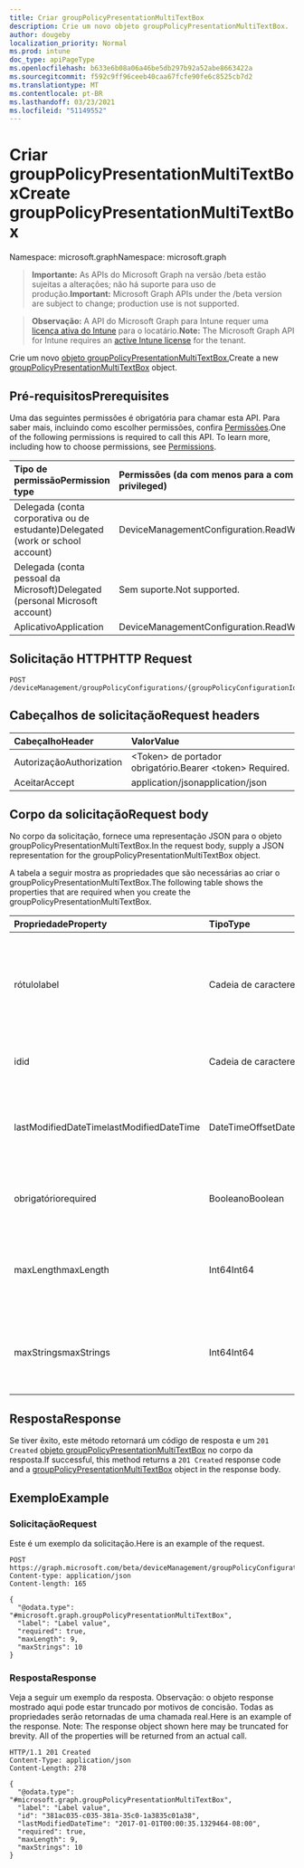 ```yaml
---
title: Criar groupPolicyPresentationMultiTextBox
description: Crie um novo objeto groupPolicyPresentationMultiTextBox.
author: dougeby
localization_priority: Normal
ms.prod: intune
doc_type: apiPageType
ms.openlocfilehash: b633e6b08a06a46be5db297b92a52abe8663422a
ms.sourcegitcommit: f592c9ff96ceeb40caa67fcfe90fe6c8525cb7d2
ms.translationtype: MT
ms.contentlocale: pt-BR
ms.lasthandoff: 03/23/2021
ms.locfileid: "51149552"
---
```

# <a name="create-grouppolicypresentationmultitextbox"></a><span data-ttu-id="d4b6a-103">Criar groupPolicyPresentationMultiTextBox</span><span class="sxs-lookup"><span data-stu-id="d4b6a-103">Create groupPolicyPresentationMultiTextBox</span></span>

<span data-ttu-id="d4b6a-104">Namespace: microsoft.graph</span><span class="sxs-lookup"><span data-stu-id="d4b6a-104">Namespace: microsoft.graph</span></span>

> <span data-ttu-id="d4b6a-105">**Importante:** As APIs do Microsoft Graph na versão /beta estão sujeitas a alterações; não há suporte para uso de produção.</span><span class="sxs-lookup"><span data-stu-id="d4b6a-105">**Important:** Microsoft Graph APIs under the /beta version are subject to change; production use is not supported.</span></span>

> <span data-ttu-id="d4b6a-106">**Observação:** A API do Microsoft Graph para Intune requer uma [licença ativa do Intune](https://go.microsoft.com/fwlink/?linkid=839381) para o locatário.</span><span class="sxs-lookup"><span data-stu-id="d4b6a-106">**Note:** The Microsoft Graph API for Intune requires an [active Intune license](https://go.microsoft.com/fwlink/?linkid=839381) for the tenant.</span></span>

<span data-ttu-id="d4b6a-107">Crie um novo [objeto groupPolicyPresentationMultiTextBox.](../resources/intune-grouppolicy-grouppolicypresentationmultitextbox.md)</span><span class="sxs-lookup"><span data-stu-id="d4b6a-107">Create a new [groupPolicyPresentationMultiTextBox](../resources/intune-grouppolicy-grouppolicypresentationmultitextbox.md) object.</span></span>

## <a name="prerequisites"></a><span data-ttu-id="d4b6a-108">Pré-requisitos</span><span class="sxs-lookup"><span data-stu-id="d4b6a-108">Prerequisites</span></span>
<span data-ttu-id="d4b6a-p101">Uma das seguintes permissões é obrigatória para chamar esta API. Para saber mais, incluindo como escolher permissões, confira [Permissões](/graph/permissions-reference).</span><span class="sxs-lookup"><span data-stu-id="d4b6a-p101">One of the following permissions is required to call this API. To learn more, including how to choose permissions, see [Permissions](/graph/permissions-reference).</span></span>

|<span data-ttu-id="d4b6a-111">Tipo de permissão</span><span class="sxs-lookup"><span data-stu-id="d4b6a-111">Permission type</span></span>|<span data-ttu-id="d4b6a-112">Permissões (da com menos para a com mais privilégios)</span><span class="sxs-lookup"><span data-stu-id="d4b6a-112">Permissions (from least to most privileged)</span></span>|
|:---|:---|
|<span data-ttu-id="d4b6a-113">Delegada (conta corporativa ou de estudante)</span><span class="sxs-lookup"><span data-stu-id="d4b6a-113">Delegated (work or school account)</span></span>|<span data-ttu-id="d4b6a-114">DeviceManagementConfiguration.ReadWrite.All</span><span class="sxs-lookup"><span data-stu-id="d4b6a-114">DeviceManagementConfiguration.ReadWrite.All</span></span>|
|<span data-ttu-id="d4b6a-115">Delegada (conta pessoal da Microsoft)</span><span class="sxs-lookup"><span data-stu-id="d4b6a-115">Delegated (personal Microsoft account)</span></span>|<span data-ttu-id="d4b6a-116">Sem suporte.</span><span class="sxs-lookup"><span data-stu-id="d4b6a-116">Not supported.</span></span>|
|<span data-ttu-id="d4b6a-117">Aplicativo</span><span class="sxs-lookup"><span data-stu-id="d4b6a-117">Application</span></span>|<span data-ttu-id="d4b6a-118">DeviceManagementConfiguration.ReadWrite.All</span><span class="sxs-lookup"><span data-stu-id="d4b6a-118">DeviceManagementConfiguration.ReadWrite.All</span></span>|

## <a name="http-request"></a><span data-ttu-id="d4b6a-119">Solicitação HTTP</span><span class="sxs-lookup"><span data-stu-id="d4b6a-119">HTTP Request</span></span>
<!-- {
  "blockType": "ignored"
}
-->
``` http
POST /deviceManagement/groupPolicyConfigurations/{groupPolicyConfigurationId}/definitionValues/{groupPolicyDefinitionValueId}/presentationValues/{groupPolicyPresentationValueId}/presentation/definition/presentations
```

## <a name="request-headers"></a><span data-ttu-id="d4b6a-120">Cabeçalhos de solicitação</span><span class="sxs-lookup"><span data-stu-id="d4b6a-120">Request headers</span></span>
|<span data-ttu-id="d4b6a-121">Cabeçalho</span><span class="sxs-lookup"><span data-stu-id="d4b6a-121">Header</span></span>|<span data-ttu-id="d4b6a-122">Valor</span><span class="sxs-lookup"><span data-stu-id="d4b6a-122">Value</span></span>|
|:---|:---|
|<span data-ttu-id="d4b6a-123">Autorização</span><span class="sxs-lookup"><span data-stu-id="d4b6a-123">Authorization</span></span>|<span data-ttu-id="d4b6a-124">&lt;Token&gt; de portador obrigatório.</span><span class="sxs-lookup"><span data-stu-id="d4b6a-124">Bearer &lt;token&gt; Required.</span></span>|
|<span data-ttu-id="d4b6a-125">Aceitar</span><span class="sxs-lookup"><span data-stu-id="d4b6a-125">Accept</span></span>|<span data-ttu-id="d4b6a-126">application/json</span><span class="sxs-lookup"><span data-stu-id="d4b6a-126">application/json</span></span>|

## <a name="request-body"></a><span data-ttu-id="d4b6a-127">Corpo da solicitação</span><span class="sxs-lookup"><span data-stu-id="d4b6a-127">Request body</span></span>
<span data-ttu-id="d4b6a-128">No corpo da solicitação, fornece uma representação JSON para o objeto groupPolicyPresentationMultiTextBox.</span><span class="sxs-lookup"><span data-stu-id="d4b6a-128">In the request body, supply a JSON representation for the groupPolicyPresentationMultiTextBox object.</span></span>

<span data-ttu-id="d4b6a-129">A tabela a seguir mostra as propriedades que são necessárias ao criar o groupPolicyPresentationMultiTextBox.</span><span class="sxs-lookup"><span data-stu-id="d4b6a-129">The following table shows the properties that are required when you create the groupPolicyPresentationMultiTextBox.</span></span>

|<span data-ttu-id="d4b6a-130">Propriedade</span><span class="sxs-lookup"><span data-stu-id="d4b6a-130">Property</span></span>|<span data-ttu-id="d4b6a-131">Tipo</span><span class="sxs-lookup"><span data-stu-id="d4b6a-131">Type</span></span>|<span data-ttu-id="d4b6a-132">Descrição</span><span class="sxs-lookup"><span data-stu-id="d4b6a-132">Description</span></span>|
|:---|:---|:---|
|<span data-ttu-id="d4b6a-133">rótulo</span><span class="sxs-lookup"><span data-stu-id="d4b6a-133">label</span></span>|<span data-ttu-id="d4b6a-134">Cadeia de caracteres</span><span class="sxs-lookup"><span data-stu-id="d4b6a-134">String</span></span>|<span data-ttu-id="d4b6a-135">Rótulo de texto localizado para qualquer entidade de apresentação.</span><span class="sxs-lookup"><span data-stu-id="d4b6a-135">Localized text label for any presentation entity.</span></span> <span data-ttu-id="d4b6a-136">O valor padrão é vazio.</span><span class="sxs-lookup"><span data-stu-id="d4b6a-136">The default value is empty.</span></span> <span data-ttu-id="d4b6a-137">Herdado [de groupPolicyPresentation](../resources/intune-grouppolicy-grouppolicypresentation.md)</span><span class="sxs-lookup"><span data-stu-id="d4b6a-137">Inherited from [groupPolicyPresentation](../resources/intune-grouppolicy-grouppolicypresentation.md)</span></span>|
|<span data-ttu-id="d4b6a-138">id</span><span class="sxs-lookup"><span data-stu-id="d4b6a-138">id</span></span>|<span data-ttu-id="d4b6a-139">Cadeia de caracteres</span><span class="sxs-lookup"><span data-stu-id="d4b6a-139">String</span></span>|<span data-ttu-id="d4b6a-140">Chave da entidade.</span><span class="sxs-lookup"><span data-stu-id="d4b6a-140">Key of the entity.</span></span> <span data-ttu-id="d4b6a-141">Herdado [de groupPolicyPresentation](../resources/intune-grouppolicy-grouppolicypresentation.md)</span><span class="sxs-lookup"><span data-stu-id="d4b6a-141">Inherited from [groupPolicyPresentation](../resources/intune-grouppolicy-grouppolicypresentation.md)</span></span>|
|<span data-ttu-id="d4b6a-142">lastModifiedDateTime</span><span class="sxs-lookup"><span data-stu-id="d4b6a-142">lastModifiedDateTime</span></span>|<span data-ttu-id="d4b6a-143">DateTimeOffset</span><span class="sxs-lookup"><span data-stu-id="d4b6a-143">DateTimeOffset</span></span>|<span data-ttu-id="d4b6a-144">A data e a hora em que a entidade foi modificada pela última vez.</span><span class="sxs-lookup"><span data-stu-id="d4b6a-144">The date and time the entity was last modified.</span></span> <span data-ttu-id="d4b6a-145">Herdado [de groupPolicyPresentation](../resources/intune-grouppolicy-grouppolicypresentation.md)</span><span class="sxs-lookup"><span data-stu-id="d4b6a-145">Inherited from [groupPolicyPresentation](../resources/intune-grouppolicy-grouppolicypresentation.md)</span></span>|
|<span data-ttu-id="d4b6a-146">obrigatório</span><span class="sxs-lookup"><span data-stu-id="d4b6a-146">required</span></span>|<span data-ttu-id="d4b6a-147">Booleano</span><span class="sxs-lookup"><span data-stu-id="d4b6a-147">Boolean</span></span>|<span data-ttu-id="d4b6a-148">Requisito para inserir um valor na caixa de texto.</span><span class="sxs-lookup"><span data-stu-id="d4b6a-148">Requirement to enter a value in the text box.</span></span> <span data-ttu-id="d4b6a-149">O valor padrão é falso.</span><span class="sxs-lookup"><span data-stu-id="d4b6a-149">Default value is false.</span></span>|
|<span data-ttu-id="d4b6a-150">maxLength</span><span class="sxs-lookup"><span data-stu-id="d4b6a-150">maxLength</span></span>|<span data-ttu-id="d4b6a-151">Int64</span><span class="sxs-lookup"><span data-stu-id="d4b6a-151">Int64</span></span>|<span data-ttu-id="d4b6a-152">Um inteiro não assinado que especifica o número máximo de caracteres de texto.</span><span class="sxs-lookup"><span data-stu-id="d4b6a-152">An unsigned integer that specifies the maximum number of text characters.</span></span> <span data-ttu-id="d4b6a-153">O valor padrão é 1023.</span><span class="sxs-lookup"><span data-stu-id="d4b6a-153">Default value is 1023.</span></span>|
|<span data-ttu-id="d4b6a-154">maxStrings</span><span class="sxs-lookup"><span data-stu-id="d4b6a-154">maxStrings</span></span>|<span data-ttu-id="d4b6a-155">Int64</span><span class="sxs-lookup"><span data-stu-id="d4b6a-155">Int64</span></span>|<span data-ttu-id="d4b6a-156">Um inteiro não assinado que especifica o número máximo de cadeias de caracteres.</span><span class="sxs-lookup"><span data-stu-id="d4b6a-156">An unsigned integer that specifies the maximum number of strings.</span></span> <span data-ttu-id="d4b6a-157">O valor padrão é 0.</span><span class="sxs-lookup"><span data-stu-id="d4b6a-157">Default value is 0.</span></span>|



## <a name="response"></a><span data-ttu-id="d4b6a-158">Resposta</span><span class="sxs-lookup"><span data-stu-id="d4b6a-158">Response</span></span>
<span data-ttu-id="d4b6a-159">Se tiver êxito, este método retornará um código de resposta e um `201 Created` [objeto groupPolicyPresentationMultiTextBox](../resources/intune-grouppolicy-grouppolicypresentationmultitextbox.md) no corpo da resposta.</span><span class="sxs-lookup"><span data-stu-id="d4b6a-159">If successful, this method returns a `201 Created` response code and a [groupPolicyPresentationMultiTextBox](../resources/intune-grouppolicy-grouppolicypresentationmultitextbox.md) object in the response body.</span></span>

## <a name="example"></a><span data-ttu-id="d4b6a-160">Exemplo</span><span class="sxs-lookup"><span data-stu-id="d4b6a-160">Example</span></span>

### <a name="request"></a><span data-ttu-id="d4b6a-161">Solicitação</span><span class="sxs-lookup"><span data-stu-id="d4b6a-161">Request</span></span>
<span data-ttu-id="d4b6a-162">Este é um exemplo da solicitação.</span><span class="sxs-lookup"><span data-stu-id="d4b6a-162">Here is an example of the request.</span></span>
``` http
POST https://graph.microsoft.com/beta/deviceManagement/groupPolicyConfigurations/{groupPolicyConfigurationId}/definitionValues/{groupPolicyDefinitionValueId}/presentationValues/{groupPolicyPresentationValueId}/presentation/definition/presentations
Content-type: application/json
Content-length: 165

{
  "@odata.type": "#microsoft.graph.groupPolicyPresentationMultiTextBox",
  "label": "Label value",
  "required": true,
  "maxLength": 9,
  "maxStrings": 10
}
```

### <a name="response"></a><span data-ttu-id="d4b6a-163">Resposta</span><span class="sxs-lookup"><span data-stu-id="d4b6a-163">Response</span></span>
<span data-ttu-id="d4b6a-p108">Veja a seguir um exemplo da resposta. Observação: o objeto response mostrado aqui pode estar truncado por motivos de concisão. Todas as propriedades serão retornadas de uma chamada real.</span><span class="sxs-lookup"><span data-stu-id="d4b6a-p108">Here is an example of the response. Note: The response object shown here may be truncated for brevity. All of the properties will be returned from an actual call.</span></span>
``` http
HTTP/1.1 201 Created
Content-Type: application/json
Content-Length: 278

{
  "@odata.type": "#microsoft.graph.groupPolicyPresentationMultiTextBox",
  "label": "Label value",
  "id": "381ac035-c035-381a-35c0-1a3835c01a38",
  "lastModifiedDateTime": "2017-01-01T00:00:35.1329464-08:00",
  "required": true,
  "maxLength": 9,
  "maxStrings": 10
}
```





